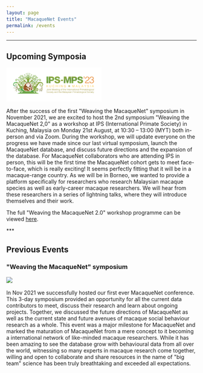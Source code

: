 ```yaml
---
layout: page
title: "MacaqueNet Events"
permalink: /events
---
```

***

## Upcoming Symposia

<div class="team">
	<span class="image left"><img src="/assets/images/IPS_logo.png" width="50%"/></span>
	<p>After the success of the first "Weaving the MacaqueNet" symposium in November 2021, we are excited to host the 2nd symposium "Weaving the MacaqueNet 2,0" as a workshop at IPS (International Primate Society) in Kuching, Malaysia on Monday 21st August, at 10:30 – 13:00 (MYT) both in-person and via Zoom. During the workshop, we will update everyone on the progress we have made since our last virtual symposium, launch the MacaqueNet database, and discuss future directions and the expansion of the database. For MacaqueNet collaborators who are attending IPS in person, this will be the first time the MacaqueNet cohort gets to meet face-to-face, which is really exciting! It seems perfectly fitting that it will be in a macaque-range country. As we will be in Borneo, we wanted to provide a platform specifically for researchers who research Malaysian macaque species as well as early-career macaque researchers. We will hear from these researchers in a series of lightning talks, where they will introduce themselves and their work.</p>

<p>The full "Weaving the MacaqueNet 2.0" workshop programme can be viewed <a href="https://docs.google.com/spreadsheets/d/1TexRtSnC2s7QvW3ohaOhKKG8hFOsaKiX_VMAo967e2k/edit#gid=0">here</a>.</p>

</div>
***

## Previous Events

### "Weaving the MacaqueNet" symposium

<div class="team">
	<span class="image left"><img src="/assets/images/symposium.png" width="300"/></span>
	<p>In Nov 2021 we successfully hosted our first ever MacaqueNet conference. This 3-day symposium provided an opportunity for all the current data contributors to meet, discuss their research and learn about ongoing projects. Together, we discussed the future directions of MacaqueNet as well as the current state and future avenues of macaque social behaviour research as a whole. This event was a major milestone for MacaqueNet and marked the maturation of MacaqueNet from a mere concept to it becoming a international network of like-minded macaque researchers. While it has been amazing to see the database grow with behavioural data from all over the world, witnessing so many experts in macaque research come together, willing and open to collaborate and share resources in the name of "big team" science has been truly breathtaking and exceeded all expectations. </p>
</div>


